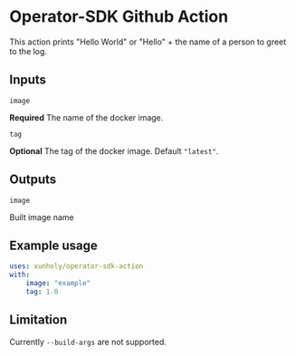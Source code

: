 # Operator-SDK Github Action

This action prints "Hello World" or "Hello" + the name of a person to greet to the log.

## Inputs

`image`

**Required** The name of the docker image.

`tag`

**Optional** The tag of the docker image. Default `"latest"`.

## Outputs

`image`

Built image name

## Example usage

```yaml
uses: xunholy/operator-sdk-action
with:
    image: "example"
    tag: 1.0
```

## Limitation

Currently `--build-args` are not supported.
